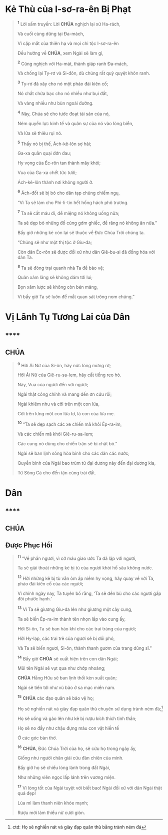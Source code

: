 # Kẻ Thù của I-sơ-ra-ên Bị Phạt

> <sup><b>1</b></sup> Lời sấm truyền: Lời **CHÚA** nghịch lại xứ Ha-rách,
>
> Và cuối cùng dừng tại Đa-mách,
>
> Vì cặp mắt của thiên hạ và mọi chi tộc I-sơ-ra-ên
>
> Đều hướng về **CHÚA**, xem Ngài sẽ làm gì,
>
> <sup><b>2</b></sup> Cũng nghịch với Ha-mát, thành giáp ranh Đa-mách,
>
> Và chống lại Ty-rơ và Si-đôn, dù chúng rất quỷ quyệt khôn ranh.
>
> <sup><b>3</b></sup> Ty-rơ đã xây cho nó một pháo đài kiên cố;
>
> Nó chất chứa bạc cho nó nhiều như bụi đất,
>
> Và vàng nhiều như bùn ngoài đường.
>
> <sup><b>4</b></sup> Này, Chúa sẽ cho tước đoạt tài sản của nó,
>
> Ném quyền lực kinh tế và quân sự của nó vào lòng biển,
>
> Và lửa sẽ thiêu rụi nó.
>
> <sup><b>5</b></sup> Thấy nó bị thế, Ách-kê-lôn sợ hãi;
>
> Ga-xa quằn quại đớn đau;
>
> Hy vọng của Éc-rôn tan thành mây khói;
>
> Vua của Ga-xa chết tức tưởi;
>
> Ách-kê-lôn thành nơi không người ở.
>
> <sup><b>6</b></sup> Ách-đốt sẽ bị bỏ cho dân tạp chủng chiếm ngụ,
>
> “Vì Ta sẽ làm cho Phi-li-tin hết hống hách phô trương.
>
> <sup><b>7</b></sup> Ta sẽ cất máu đi, để miệng nó không uống nữa;
>
> Ta sẽ dẹp bỏ những đồ cúng gớm ghiếc, để răng nó không ăn nữa.”
>
> Bấy giờ những kẻ còn lại sẽ thuộc về Đức Chúa Trời chúng ta.
>
> “Chúng sẽ như một thị tộc ở Giu-đa;
>
> Còn dân Éc-rôn sẽ được đối xử như dân Giê-bu-si đã đồng hóa với dân Ta.
>
> <sup><b>8</b></sup> Ta sẽ đóng trại quanh nhà Ta để bảo vệ;
>
> Quân xâm lăng sẽ không dám tới lui;
>
> Bọn xâm lược sẽ không còn bén mảng,
>
> Vì bấy giờ Ta sẽ luôn để mắt quan sát trông nom chúng.”

# Vị Lãnh Tụ Tương Lai của Dân

## \*\*\*\*

## CHÚA

> <sup><b>9</b></sup> Hỡi Ái Nữ của Si-ôn, hãy nức lòng mừng rỡ;
>
> Hỡi Ái Nữ của Giê-ru-sa-lem, hãy cất tiếng reo hò.
>
> Này, Vua của ngươi đến với ngươi;
>
> Ngài thật công chính và mang đến ơn cứu rỗi;
>
> Ngài khiêm nhu và cỡi trên một con lừa,
>
> Cỡi trên lưng một con lừa tơ, là con của lừa mẹ.
>
> <sup><b>10</b></sup> “Ta sẽ dẹp sạch các xe chiến mã khỏi Ép-ra-im,
>
> Và các chiến mã khỏi Giê-ru-sa-lem;
>
> Các cung nỏ dùng cho chiến trận sẽ bị chặt bỏ.”
>
> Ngài sẽ ban lịnh sống hòa bình cho các dân các nước;
>
> Quyền bính của Ngài bao trùm từ đại dương này đến đại dương kia,
>
> Từ Sông Cả cho đến tận cùng trái đất.

# Dân

## \*\*\*\*

## CHÚA

## Được Phục Hồi

> <sup><b>11</b></sup> “Về phần ngươi, vì cớ máu giao ước Ta đã lập với ngươi,
>
> Ta sẽ giải thoát những kẻ bị tù của ngươi khỏi hố sâu không nước.
>
> <sup><b>12</b></sup> Hỡi những kẻ bị tù vẫn ôm ấp niềm hy vọng, hãy quay về với Ta, pháo đài kiên cố của các ngươi;
>
> Vì chính ngày nay, Ta tuyên bố rằng, ‘Ta sẽ đền bù cho các ngươi gấp đôi phước hạnh.’
>
> <sup><b>13</b></sup> Vì Ta sẽ giương Giu-đa lên như giương một cây cung,
>
> Ta sẽ biến Ép-ra-im thành tên nhọn lắp vào cung ấy,
>
> Hỡi Si-ôn, Ta sẽ ban hào khí cho các trai tráng của ngươi;
>
> Hỡi Hy-lạp, các trai trẻ của ngươi sẽ bị đối phó,
>
> Và Ta sẽ biến ngươi, Si-ôn, thành thanh gươm của trang dũng sĩ.”
>
> <sup><b>14</b></sup> Bấy giờ **CHÚA** sẽ xuất hiện trên con dân Ngài;
>
> Mũi tên Ngài sẽ vụt qua như chớp nhoáng;
>
> **CHÚA** Hằng Hữu sẽ ban lịnh thổi kèn xuất quân;
>
> Ngài sẽ tiến tới như vũ bão ở sa mạc miền nam.
>
> <sup><b>15</b></sup> **CHÚA** các đạo quân sẽ bảo vệ họ;
>
> Họ sẽ nghiền nát và giày đạp quân thù chuyên sử dụng trành ném đá;[^1-147c7e01-3c47-49cc-9bac-6f4b53d5a695]
>
> Họ sẽ uống và gào lên như kẻ bị rượu kích thích tinh thần;
>
> Họ sẽ no đầy như chậu đựng máu con vật hiến tế
>
> Ở các góc bàn thờ.
>
> <sup><b>16</b></sup> **CHÚA**, Đức Chúa Trời của họ, sẽ cứu họ trong ngày ấy,
>
> Giống như người chăn giải cứu đàn chiên của mình.
>
> Bấy giờ họ sẽ chiếu lóng lánh trong đất Ngài,
>
> Như những viên ngọc lấp lánh trên vương miện.
>
> <sup><b>17</b></sup> Vì lòng tốt của Ngài tuyệt vời biết bao! Ngài đối xử với dân Ngài thật quá đẹp!
>
> Lúa mì làm thanh niên khỏe mạnh;
>
> Rượu mới làm thiếu nữ cười giòn.

[^1-147c7e01-3c47-49cc-9bac-6f4b53d5a695]: ctd: Họ sẽ nghiền nát và giày đạp quân thù bằng trành ném đá
